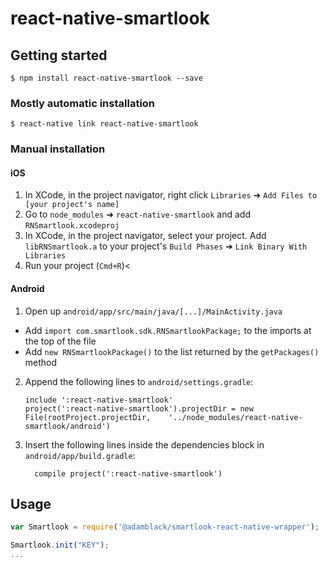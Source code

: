 
# react-native-smartlook

## Getting started

`$ npm install react-native-smartlook --save`

### Mostly automatic installation

`$ react-native link react-native-smartlook`

### Manual installation


#### iOS

1. In XCode, in the project navigator, right click `Libraries` ➜ `Add Files to [your project's name]`
2. Go to `node_modules` ➜ `react-native-smartlook` and add `RNSmartlook.xcodeproj`
3. In XCode, in the project navigator, select your project. Add `libRNSmartlook.a` to your project's `Build Phases` ➜ `Link Binary With Libraries`
4. Run your project (`Cmd+R`)<

#### Android

1. Open up `android/app/src/main/java/[...]/MainActivity.java`
  - Add `import com.smartlook.sdk.RNSmartlookPackage;` to the imports at the top of the file
  - Add `new RNSmartlookPackage()` to the list returned by the `getPackages()` method
2. Append the following lines to `android/settings.gradle`:
  	```
  	include ':react-native-smartlook'
  	project(':react-native-smartlook').projectDir = new File(rootProject.projectDir, 	'../node_modules/react-native-smartlook/android')
  	```
3. Insert the following lines inside the dependencies block in `android/app/build.gradle`:
  	```
      compile project(':react-native-smartlook')
  	```


## Usage
```javascript
var Smartlook = require('@adamblack/smartlook-react-native-wrapper');

Smartlook.init("KEY");
...
```
  